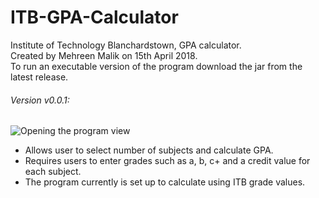 # ITB-GPA-Calculator
Institute of Technology Blanchardstown, GPA calculator.
<br>
Created by Mehreen Malik on 15th April 2018. 
<br>
To run an executable version of the program download the jar from the latest release. 
<br>

###### Version v0.0.1:
![Opening the program view](https://raw.githubusercontent.com/MehreenMalik/ITB-GPA-Calculator/master/screenshots/input.png)
<br>
- Allows user to select number of subjects and calculate GPA. <br>
- Requires users to enter grades such as a, b, c+ and a credit value for each subject. <br>
- The program currently is set up to calculate using ITB grade values. <br>
